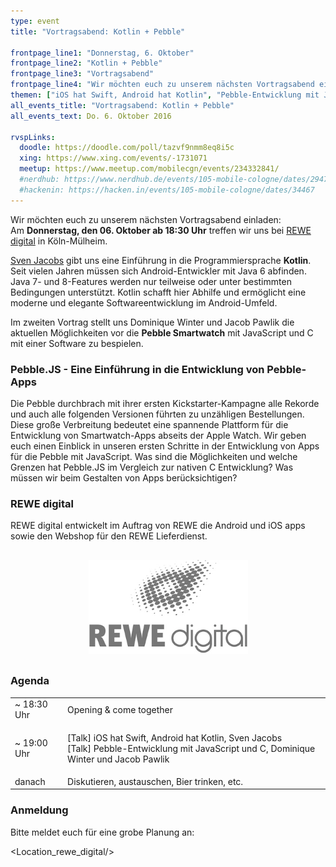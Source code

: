```yaml
---
type: event
title: "Vortragsabend: Kotlin + Pebble"

frontpage_line1: "Donnerstag, 6. Oktober"
frontpage_line2: "Kotlin + Pebble"
frontpage_line3: "Vortragsabend"
frontpage_line4: "Wir möchten euch zu unserem nächsten Vortragsabend einladen:<br/>Mit den Vorträgen <strong>„iOS hat Swift, Android hat Kotlin“</strong> sowie <strong>„Pebble-Entwicklung mit JavaScript und C“</strong> decken wir zwei spannende Bereiche der mobilen Entwicklung ab. Wir freuen uns auf einen neuen Besuch bei <a href=\"https://www.rewe-digital.com/\" target=\"_blank\"><strong>REWE digital</strong></a>."
themen: ["iOS hat Swift, Android hat Kotlin", "Pebble-Entwicklung mit JavaScript und C"]
all_events_title: "Vortragsabend: Kotlin + Pebble"
all_events_text: Do. 6. Oktober 2016

rvspLinks:
  doodle: https://doodle.com/poll/tazvf9nmm8eq8i5c
  xing: https://www.xing.com/events/-1731071
  meetup: https://www.meetup.com/mobilecgn/events/234332841/
  #nerdhub: https://www.nerdhub.de/events/105-mobile-cologne/dates/29471
  #hackenin: https://hacken.in/events/105-mobile-cologne/dates/34467
---
```


Wir möchten euch zu unserem nächsten Vortragsabend einladen:<br/>
Am **Donnerstag, den 06. Oktober ab 18:30 Uhr**
treffen wir uns bei
<a href="https://www.rewe-digital.com/" target="_blank">REWE digital</a>
in Köln-Mülheim.

<a href="https://twitter.com/0xEFBBBF" target="_blank">Sven Jacobs</a>
gibt uns eine Einführung in die Programmiersprache **Kotlin**.
Seit vielen Jahren müssen sich Android-Entwickler mit Java 6 abfinden.
Java 7- und 8-Features werden nur teilweise oder unter bestimmten
Bedingungen unterstützt.
Kotlin schafft hier Abhilfe und ermöglicht eine moderne
und elegante Softwareentwicklung im Android-Umfeld.

Im zweiten Vortrag stellt uns Dominique Winter und Jacob Pawlik
die aktuellen Möglichkeiten vor die **Pebble Smartwatch**
mit JavaScript und C mit einer Software zu bespielen.

### Pebble.JS - Eine Einführung in die Entwicklung von Pebble-Apps

Die Pebble durchbrach mit ihrer ersten Kickstarter-Kampagne alle Rekorde und auch alle folgenden Versionen führten zu unzähligen Bestellungen. Diese große Verbreitung bedeutet eine spannende Plattform für die Entwicklung von Smartwatch-Apps abseits der Apple Watch. Wir geben euch einen Einblick in unseren ersten Schritte in der Entwicklung von Apps für die Pebble mit JavaScript. Was sind die Möglichkeiten und welche Grenzen hat Pebble.JS im Vergleich zur nativen C Entwicklung? Was müssen wir beim Gestalten von Apps berücksichtigen?

### REWE digital

REWE digital entwickelt im Auftrag von REWE die Android und iOS apps
sowie den Webshop für den REWE Lieferdienst.

<p style="text-align: center; margin-top: 30px; margin-bottom: 30px;">
    <a href="https://www.rewe-digital.com/"><img src="/static/images/rewe_digital.jpg" alt="REWE digital" xwidth="204" height="150" /></a>
</p>

### Agenda

<table>
  <tr>
    <td>~ 18:30 Uhr</td>
    <td>Opening &amp; come together</td>
  </tr>
  <tr>  
    <td>~ 19:00 Uhr</td>
    <td>
      <p>
        [Talk] iOS hat Swift, Android hat Kotlin, Sven Jacobs<br/>
        [Talk] Pebble-Entwicklung mit JavaScript und C, Dominique Winter und Jacob Pawlik
      </p>
    </td>
  </tr>
  <tr>  
    <td>danach</td>
    <td>Diskutieren, austauschen, Bier trinken, etc.</td>
  </tr>
</table>

### Anmeldung

Bitte meldet euch für eine grobe Planung an:&nbsp;
<RegisterLinks />

<Location_rewe_digital/>
